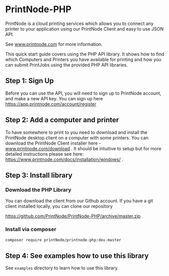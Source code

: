 PrintNode-PHP
=============

PrintNode is a cloud printing services which allows you to connect any printer 
to your application using our PrintNode Client and easy to use JSON API.

See www.printnode.com for more information.

This quick start guide covers using the PHP API library. It shows how to find 
which Computers and Printers you have available for printing and how you can 
submit PrintJobs using the provided PHP API libraries.

## Step 1: Sign Up
Before you can use the API, you will need to sign up to PrintNode account, and 
make a new API key.  You can sign up here https://app.printnode.com/account/register

## Step 2: Add a computer and printer
To have somewhere to print to you need to download and install the PrintNode 
desktop client on a computer with some printers. You can download the PrintNode 
Client installer here - www.printnode.com/download . It should be intuitive 
to setup but for more detailed instructions please see 
here: https://www.printnode.com/docs/installation/windows/ .

## Step 3: Install library

### Download the PHP Library
You can download the client from our Github account. If you have a git client 
installed locally, you can clone our repository 

https://github.com/PrintNode/PrintNode-PHP/archive/master.zip

### Install via composer

```bash
composer require printNode/printnode-php:dev-master
```

## Step 4: See examples how to use this library

See `examples` directory to learn how to use this library.